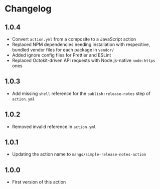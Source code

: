 # Changelog

## 1.0.4

- Convert `action.yml` from a composite to a JavaScript action
- Replaced NPM dependencies needing installation with respecitive, bundled vendor files for each package in `vendor/`
- Added ignore config files for Prettier and ESLint
- Replaced Octokit-driven API requests with Node.js-native `node:https` ones

## 1.0.3

- Add missing `shell` reference for the `publish:release-notes` step of `action.yml`

## 1.0.2

- Removed invalid reference in `action.yml`

## 1.0.1

- Updating the action name to `mangs/simple-release-notes-action`

## 1.0.0

- First version of this action
